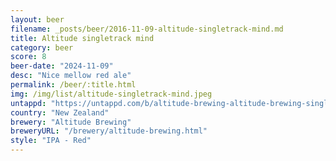 ```yaml
---
layout: beer
filename: _posts/beer/2016-11-09-altitude-singletrack-mind.md
title: Altitude singletrack mind
category: beer
score: 8
beer-date: "2024-11-09"
desc: "Nice mellow red ale"
permalink: /beer/:title.html
img: /img/list/altitude-singletrack-mind.jpeg
untappd: "https://untappd.com/b/altitude-brewing-altitude-brewing-singletrack-mind/1304086"
country: "New Zealand"
brewery: "Altitude Brewing"
breweryURL: "/brewery/altitude-brewing.html"
style: "IPA - Red"
---
```

